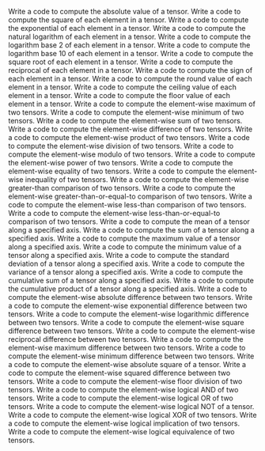 Write a code to compute the absolute value of a tensor.
Write a code to compute the square of each element in a tensor.
Write a code to compute the exponential of each element in a tensor.
Write a code to compute the natural logarithm of each element in a tensor.
Write a code to compute the logarithm base 2 of each element in a tensor.
Write a code to compute the logarithm base 10 of each element in a tensor.
Write a code to compute the square root of each element in a tensor.
Write a code to compute the reciprocal of each element in a tensor.
Write a code to compute the sign of each element in a tensor.
Write a code to compute the round value of each element in a tensor.
Write a code to compute the ceiling value of each element in a tensor.
Write a code to compute the floor value of each element in a tensor.
Write a code to compute the element-wise maximum of two tensors.
Write a code to compute the element-wise minimum of two tensors.
Write a code to compute the element-wise sum of two tensors.
Write a code to compute the element-wise difference of two tensors.
Write a code to compute the element-wise product of two tensors.
Write a code to compute the element-wise division of two tensors.
Write a code to compute the element-wise modulo of two tensors.
Write a code to compute the element-wise power of two tensors.
Write a code to compute the element-wise equality of two tensors.
Write a code to compute the element-wise inequality of two tensors.
Write a code to compute the element-wise greater-than comparison of two tensors.
Write a code to compute the element-wise greater-than-or-equal-to comparison of two tensors.
Write a code to compute the element-wise less-than comparison of two tensors.
Write a code to compute the element-wise less-than-or-equal-to comparison of two tensors.
Write a code to compute the mean of a tensor along a specified axis.
Write a code to compute the sum of a tensor along a specified axis.
Write a code to compute the maximum value of a tensor along a specified axis.
Write a code to compute the minimum value of a tensor along a specified axis.
Write a code to compute the standard deviation of a tensor along a specified axis.
Write a code to compute the variance of a tensor along a specified axis.
Write a code to compute the cumulative sum of a tensor along a specified axis.
Write a code to compute the cumulative product of a tensor along a specified axis.
Write a code to compute the element-wise absolute difference between two tensors.
Write a code to compute the element-wise exponential difference between two tensors.
Write a code to compute the element-wise logarithmic difference between two tensors.
Write a code to compute the element-wise square difference between two tensors.
Write a code to compute the element-wise reciprocal difference between two tensors.
Write a code to compute the element-wise maximum difference between two tensors.
Write a code to compute the element-wise minimum difference between two tensors.
Write a code to compute the element-wise absolute square of a tensor.
Write a code to compute the element-wise squared difference between two tensors.
Write a code to compute the element-wise floor division of two tensors.
Write a code to compute the element-wise logical AND of two tensors.
Write a code to compute the element-wise logical OR of two tensors.
Write a code to compute the element-wise logical NOT of a tensor.
Write a code to compute the element-wise logical XOR of two tensors.
Write a code to compute the element-wise logical implication of two tensors.
Write a code to compute the element-wise logical equivalence of two tensors.